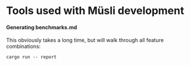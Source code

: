 # Tools used with Müsli development

#### Generating benchmarks.md

This obviously takes a long time, but will walk through all feature
combinations:

```
cargo run -- report
```
